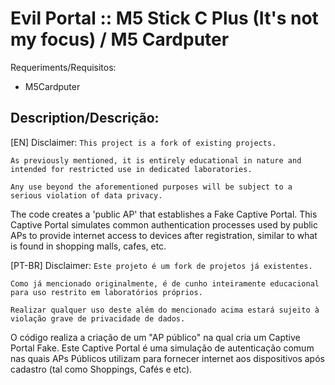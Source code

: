 # Evil Portal :: M5 Stick C Plus (It's not my focus) / M5 Cardputer
Requeriments/Requisitos:
- M5Cardputer

  

Description/Descrição:
---
[EN]
Disclaimer:
`This project is a fork of existing projects.`

`As previously mentioned, it is entirely educational in nature and intended for restricted use in dedicated laboratories.`

`Any use beyond the aforementioned purposes will be subject to a serious violation of data privacy.`

The code creates a 'public AP' that establishes a Fake Captive Portal. This Captive Portal simulates common authentication processes used by public APs to provide internet access to devices after registration, similar to what is found in shopping malls, cafes, etc.

[PT-BR]
Disclaimer:
`Este projeto é um fork de projetos já existentes.`

`Como já mencionado originalmente, é de cunho inteiramente educacional para uso restrito em laboratórios próprios.`

`Realizar qualquer uso deste além do mencionado acima estará sujeito à violação grave de privacidade de dados.`

O código realiza a criação de um "AP público" na qual cria um Captive Portal Fake.
Este Captive Portal é uma simulação de autenticação comum nas quais APs Públicos utilizam para fornecer internet aos dispositivos após cadastro (tal como Shoppings, Cafés e etc).

